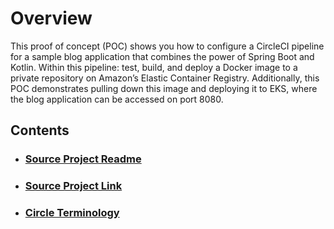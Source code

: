 # Overview

This proof of concept (POC) shows you how to configure a CircleCI pipeline for a sample blog application that combines the power of Spring Boot and Kotlin. Within this pipeline: test, build, and deploy a Docker image to a private repository on Amazon’s Elastic Container Registry. Additionally, this POC demonstrates pulling down this image and deploying it to EKS, where the blog application can be accessed on port 8080.

## Contents

* ### <a href="https://github.com/liatrio/circleci-pipeline-poc/blob/master/app_documentation.adoc" target="_top">Source Project Readme</a>

* ### <a href="https://github.com/spring-guides/tut-spring-boot-kotlin" target="_top">Source Project Link</a>

* ### <a href="https://github.com/liatrio/circleci-pipeline-poc/blob/master/circleci_terminology.md" target="_top">Circle Terminology</a>

